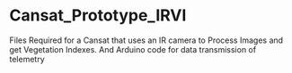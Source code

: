 # Cansat_Prototype_IRVI
 Files Required for a Cansat that uses an IR camera to Process Images and get Vegetation Indexes. 
 And Arduino code for data transmission of telemetry
